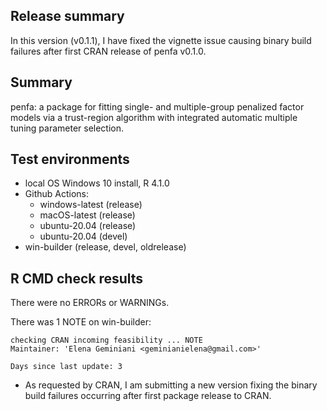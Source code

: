 ## Release summary

In this version (v0.1.1), I have fixed the vignette issue causing binary 
build failures after first CRAN release of penfa v0.1.0.


## Summary

penfa: a package for fitting single- and multiple-group penalized factor models 
via a trust-region algorithm with integrated automatic multiple tuning parameter 
selection.


## Test environments

* local OS Windows 10 install, R 4.1.0
* Github Actions:
  - windows-latest (release)
  - macOS-latest (release)
  - ubuntu-20.04 (release)
  - ubuntu-20.04 (devel)
* win-builder (release, devel, oldrelease)


## R CMD check results

There were no ERRORs or WARNINGs. 

There was 1 NOTE on win-builder:

```
checking CRAN incoming feasibility ... NOTE
Maintainer: 'Elena Geminiani <geminianielena@gmail.com>'

Days since last update: 3

```

* As requested by CRAN, I am submitting a new version fixing the binary build 
failures occurring after first package release to CRAN.
